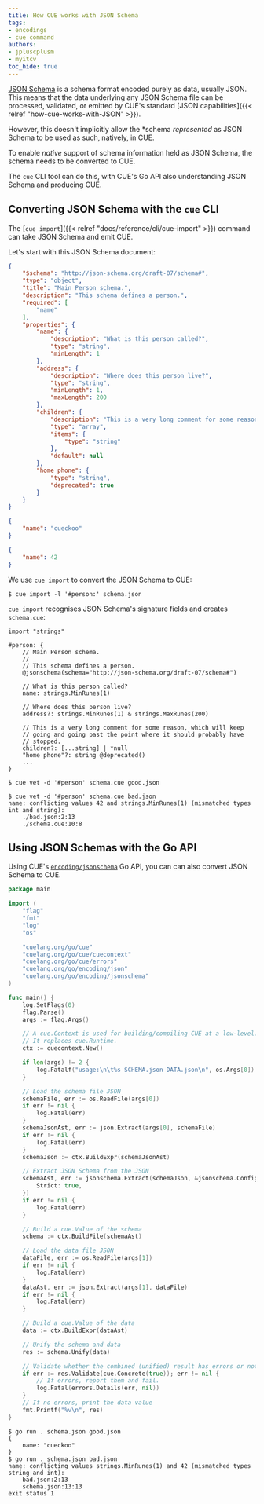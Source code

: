 ```yaml
---
title: How CUE works with JSON Schema
tags:
- encodings
- cue command
authors:
- jpluscplusm
- myitcv
toc_hide: true
---
```


[JSON Schema](https://json-schema.org/) is a schema format encoded purely as
data, usually JSON. This means that the data underlying any JSON Schema file
can be processed, validated, or emitted by CUE's standard
[JSON capabilities]({{< relref "how-cue-works-with-JSON" >}}).

However, this doesn't implicitly allow the *schema *represented* as JSON Schema to
be used as such, natively, in CUE.

To enable *native* support of schema information held as JSON Schema,
the schema needs to be converted to CUE.
<!-- FIXME: not true. `cue vet someJsonSchema.json data.yml` works. -->
The `cue` CLI tool can do this,
with CUE's Go API also understanding JSON Schema and producing CUE.

## Converting JSON Schema with the `cue` CLI

The [`cue import`]({{< relref "docs/reference/cli/cue-import" >}}) command can
take JSON Schema and emit CUE.

Let's start with this JSON Schema document:

```json { title="schema.json" }
{
    "$schema": "http://json-schema.org/draft-07/schema#",
    "type": "object",
    "title": "Main Person schema.",
    "description": "This schema defines a person.",
    "required": [
        "name"
    ],
    "properties": {
        "name": {
            "description": "What is this person called?",
            "type": "string",
            "minLength": 1
        },
        "address": {
            "description": "Where does this person live?",
            "type": "string",
            "minLength": 1,
            "maxLength": 200
        },
        "children": {
            "description": "This is a very long comment for some reason, which will keep going and going past the point where it should probably have stopped.",
            "type": "array",
            "items": {
                "type": "string"
            },
            "default": null
        },
        "home phone": {
            "type": "string",
            "deprecated": true
        }
    }
}
```

```json { title="good.json" }
{
    "name": "cueckoo"
}
```

```json { title="bad.json" }
{
    "name": 42
}
```

We use `cue import` to convert the JSON Schema to CUE:

```text { title="TERMINAL" codeToCopy="Y3VlIGltcG9ydCAtbCAnI3BlcnNvbjonIHNjaGVtYS5qc29u" }
$ cue import -l '#person:' schema.json
```
`cue import` recognises JSON Schema's signature fields and creates `schema.cue`:

```cue { title="schema.cue" }
import "strings"

#person: {
	// Main Person schema.
	//
	// This schema defines a person.
	@jsonschema(schema="http://json-schema.org/draft-07/schema#")

	// What is this person called?
	name: strings.MinRunes(1)

	// Where does this person live?
	address?: strings.MinRunes(1) & strings.MaxRunes(200)

	// This is a very long comment for some reason, which will keep
	// going and going past the point where it should probably have
	// stopped.
	children?: [...string] | *null
	"home phone"?: string @deprecated()
	...
}
```
```text { title="TERMINAL" codeToCopy="Y3VlIHZldCAtZCAnI3BlcnNvbicgc2NoZW1hLmN1ZSBnb29kLmpzb24=" }
$ cue vet -d '#person' schema.cue good.json
```

```text { title="TERMINAL" codeToCopy="Y3VlIHZldCAtZCAnI3BlcnNvbicgc2NoZW1hLmN1ZSBiYWQuanNvbg==" }
$ cue vet -d '#person' schema.cue bad.json
name: conflicting values 42 and strings.MinRunes(1) (mismatched types int and string):
    ./bad.json:2:13
    ./schema.cue:10:8
```

## Using JSON Schemas with the Go API

Using CUE's
[`encoding/jsonschema`](https://pkg.go.dev/cuelang.org/go/encoding/jsonschema)
Go API, you can can also convert JSON Schema to CUE.
```go { title="main.go" }
package main

import (
	"flag"
	"fmt"
	"log"
	"os"

	"cuelang.org/go/cue"
	"cuelang.org/go/cue/cuecontext"
	"cuelang.org/go/cue/errors"
	"cuelang.org/go/encoding/json"
	"cuelang.org/go/encoding/jsonschema"
)

func main() {
	log.SetFlags(0)
	flag.Parse()
	args := flag.Args()

	// A cue.Context is used for building/compiling CUE at a low-level.
	// It replaces cue.Runtime.
	ctx := cuecontext.New()

	if len(args) != 2 {
		log.Fatalf("usage:\n\t%s SCHEMA.json DATA.json\n", os.Args[0])
	}

	// Load the schema file JSON
	schemaFile, err := os.ReadFile(args[0])
	if err != nil {
		log.Fatal(err)
	}
	schemaJsonAst, err := json.Extract(args[0], schemaFile)
	if err != nil {
		log.Fatal(err)
	}
	schemaJson := ctx.BuildExpr(schemaJsonAst)

	// Extract JSON Schema from the JSON
	schemaAst, err := jsonschema.Extract(schemaJson, &jsonschema.Config{
		Strict: true,
	})
	if err != nil {
		log.Fatal(err)
	}

	// Build a cue.Value of the schema
	schema := ctx.BuildFile(schemaAst)

	// Load the data file JSON
	dataFile, err := os.ReadFile(args[1])
	if err != nil {
		log.Fatal(err)
	}
	dataAst, err := json.Extract(args[1], dataFile)
	if err != nil {
		log.Fatal(err)
	}

	// Build a cue.Value of the data
	data := ctx.BuildExpr(dataAst)

	// Unify the schema and data
	res := schema.Unify(data)

	// Validate whether the combined (unified) result has errors or not.
	if err := res.Validate(cue.Concrete(true)); err != nil {
		// If errors, report them and fail.
		log.Fatal(errors.Details(err, nil))
	}
	// If no errors, print the data value
	fmt.Printf("%v\n", res)
}
```
```text { title="TERMINAL" codeToCopy="Z28gcnVuIC4gc2NoZW1hLmpzb24gZ29vZC5qc29uCmdvIHJ1biAuIHNjaGVtYS5qc29uIGJhZC5qc29u" }
$ go run . schema.json good.json
{
	name: "cueckoo"
}
$ go run . schema.json bad.json
name: conflicting values strings.MinRunes(1) and 42 (mismatched types string and int):
    bad.json:2:13
    schema.json:13:13
exit status 1
```
